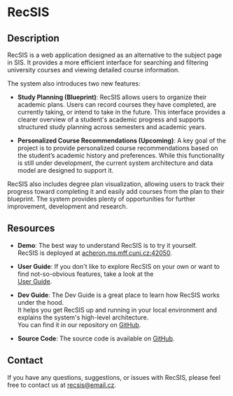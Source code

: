 # RecSIS

## Description

RecSIS is a web application designed as an alternative to the subject page in SIS.
It provides a more efficient interface for searching and filtering university
courses and viewing detailed course information.

The system also introduces two new features:

- **Study Planning (Blueprint)**:
RecSIS allows users to organize their academic plans. Users can record courses
they have completed, are currently taking, or intend to take in the future. This
interface provides a clearer overview of a student's academic progress and supports
structured study planning across semesters and academic years.

- **Personalized Course Recommendations (Upcoming)**:
A key goal of the project is to provide personalized course recommendations based
on the student’s academic history and preferences. While this functionality is
still under development, the current system architecture and data model are
designed to support it.

RecSIS also includes degree plan visualization, allowing users to track their
progress toward completing it and easily add courses from the plan to their
blueprint. The system provides plenty of opportunities for further improvement,
development and research.

## Resources

- **Demo**: The best way to understand RecSIS is to try it yourself.  
  RecSIS is deployed at [acheron.ms.mff.cuni.cz:42050](https://acheron.ms.mff.cuni.cz:42050/).

- **User Guide**: If you don't like to explore RecSIS on your own or want to find not-so-obvious features, take a look at the  
  [User Guide](https://acheron.ms.mff.cuni.cz:42050/cs/help/cs.html).

- **Dev Guide**: The Dev Guide is a great place to learn how RecSIS works under the hood.  
  It helps you get RecSIS up and running in your local environment and explains the system's high-level architecture.  
  You can find it in our repository on [GitHub](docs/dev-guide.md).

- **Source Code**: The source code is available on [GitHub](https://github.com/michalhercik/RecSIS/).

## Contact

If you have any questions, suggestions, or issues with RecSIS, please feel free to contact us at
[recsis@email.cz](mailto:recsis@email.cz).

